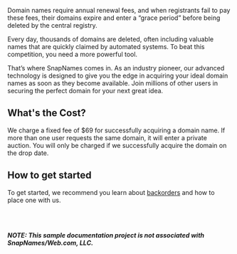 Domain names require annual renewal fees, and when registrants fail to pay these fees, their domains expire and enter a “grace period” before being deleted by the central registry.

Every day, thousands of domains are deleted, often including valuable names that are quickly claimed by automated systems. To beat this competition, you need a more powerful tool.

That’s where SnapNames comes in. As an industry pioneer, our advanced technology is designed to give you the edge in acquiring your ideal domain names as soon as they become available. Join millions of other users in securing the perfect domain for your next great idea.

## What's the Cost?
We charge a fixed fee of $69 for successfully acquiring a domain name. If more than one user requests the same domain, it will enter a private auction. You will only be charged if we successfully acquire the domain on the drop date.


## How to get started
To get started, we recommend you learn about [backorders](https://curious-druid-05e915.netlify.app/backorders/) and how to place one with us.

<br></br> 

**_NOTE: This sample documentation project is not associated with SnapNames/Web.com, LLC._** 
<br></br> 
